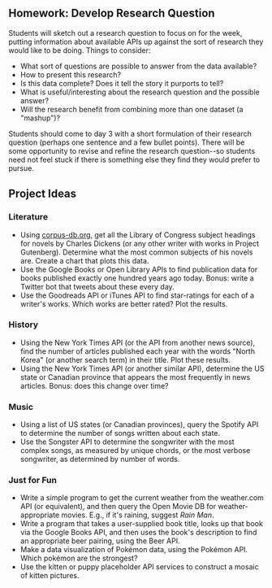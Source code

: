 ## Homework: Develop Research Question
Students will sketch out a research question to focus on for the week, putting information about available APIs up against the sort of research they would like to be doing. Things to consider:
- What sort of questions are possible to answer from the data available?
- How to present this research?
- Is this data complete? Does it tell the story it purports to tell? 
- What is useful/interesting about the research question and the possible answer?
- Will the research benefit from combining more than one dataset (a "mashup")?

Students should come to day 3 with a short formulation of their research question (perhaps one sentence and a few bullet points). There will be some opportunity to revise and refine the research question--so students need not feel stuck if there is something else they find they would prefer to pursue. 

## Project Ideas

### Literature
- Using [corpus-db.org](http://corpus-db.org), get all the Library of Congress subject headings for novels by Charles Dickens (or any other writer with works in Project Gutenberg). Determine what the most common subjects of his novels are. Create a chart that plots this data. 
- Use the Google Books or Open Library APIs to find publication data for books published exactly one hundred years ago today. Bonus: write a Twitter bot that tweets about these every day. 
- Use the Goodreads API or iTunes API to find star-ratings for each of a writer's works. Which works are better rated? Plot the results. 

### History
- Using the New York Times API (or the API from another news source), find the number of articles published each year with the words "North Korea" (or another search term) in their title. Plot these results. 
- Using the New York Times API (or another similar API), determine the US state or Canadian province that appears the most frequently in news articles. Bonus: does this change over time?

### Music
- Using a list of US states (or Canadian provinces), query the Spotify API to determine the number of songs written about each state. 
- Use the Songster API to determine the songwriter with the most complex songs, as measured by unique chords, or the most verbose songwriter, as determined by number of words. 

### Just for Fun
- Write a simple program to get the current weather from the weather.com API (or equivalent), and then query the Open Movie DB for weather-appropriate movies. E.g., if it's raining, suggest _Rain Man_. 
- Write a program that takes a user-supplied book title, looks up that book via the Google Books API, and then uses the book's description to find an appropriate beer pairing, using the Beer API. 
- Make a data visualization of Pokémon data, using the Pokémon API. Which pokémon are the strongest?
- Use the kitten or puppy placeholder API services to construct a mosaic of kitten pictures. 
